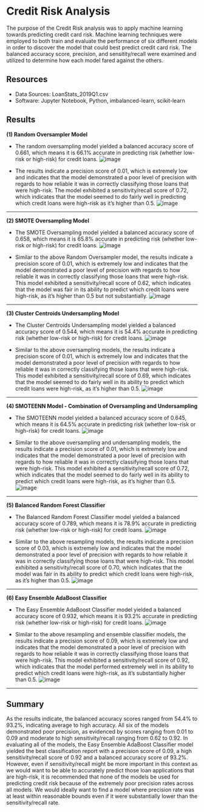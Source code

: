 # Credit Risk Analysis

The purpose of the Credit Risk analysis was to apply machine learning towards predicting credit card risk. Machine learning techniques were employed to both train and evaluate the performance of six different models in order to discover the model that could best predict credit card risk. The balanced accuracy score, precision, and sensitity/recall were examined and utilized to determine how each model fared against the others. 

## Resources
- Data Sources: LoanStats_2019Q1.csv 
- Software: Jupyter Notebook, Python, imbalanced-learn, scikit-learn

## Results

**(1) Random Oversampler Model**
  - The random oversampling model yielded a balanced accuracy score of 0.661, which means it is 66.1% accurate in predicting risk (whether low-risk or high-risk) for credit loans. 
  ![image](https://user-images.githubusercontent.com/85533099/145699918-ef68a3e1-3458-4bde-9e1a-6e1a7d71de7d.png)
  
  - The results indicate a precision score of 0.01, which is extremely low and indicates that the model demonstrated a poor level of precision with regards to how reliable it was in correctly classifying those loans that were high-risk. The model exhibited a sensitivity/recall score of 0.72, which indicates that the model seemed to do fairly well in predicting which credit loans were high-risk as it’s higher than 0.5. 
  ![image](https://user-images.githubusercontent.com/85533099/145699716-5a7e6a03-6c2d-46e4-9fe9-3e805b6f5add.png)

--------------------------------------------------------------------------------------------------------------------------------------

**(2) SMOTE Oversampling Model**
  - The SMOTE Oversampling model yielded a balanced accuracy score of 0.658, which means it is 65.8% accurate in predicting risk (whether low-risk or high-risk) for credit loans. 
  ![image](https://user-images.githubusercontent.com/85533099/145699952-4d941100-9d29-4a92-b0b6-ca000842acb1.png)


  - Similar to the above Random Oversampler model, the results indicate a precision score of 0.01, which is extremely low  and indicates that the model demonstrated a poor level of precision with regards to how reliable it was in correctly classifying those loans that were high-risk. This model exhibited a sensitivity/recall score of 0.62, which indicates that the model was fair in its ability to predict which credit loans were high-risk, as it’s higher than 0.5 but not substantially.
  ![image](https://user-images.githubusercontent.com/85533099/145699742-eb6f84a8-0732-4b1c-8a93-1e9cec702af0.png)

--------------------------------------------------------------------------------------------------------------------------------------

**(3) Cluster Centroids Undersampling Model**
  - The Cluster Centroids Undersampling model yielded a balanced accuracy score of 0.544, which means it is 54.4% accurate in predicting risk (whether low-risk or high-risk) for credit loans. 
  ![image](https://user-images.githubusercontent.com/85533099/145699970-2871052e-d576-46f7-97e0-7e00b1cd819c.png)
   
  - Similar to the above oversampling models, the results indicate a precision score of 0.01, which is extremely low  and indicates that the model demonstrated a poor level of precision with regards to how reliable it was in correctly classifying those loans that were high-risk. This model exhibited a sensitivity/recall score of 0.69, which indicates that the model seemed to do fairly well in its ability to predict which credit loans were high-risk, as it’s higher than 0.5.
  ![image](https://user-images.githubusercontent.com/85533099/145699777-801d83f7-7887-43c3-bb77-c56a692aa0fb.png)

--------------------------------------------------------------------------------------------------------------------------------------

**(4) SMOTEENN Model - Combination of Oversampling and Undersampling**
  - The SMOTEENN model yielded a balanced accuracy score of 0.645, which means it is 64.5% accurate in predicting risk (whether low-risk or high-risk) for credit loans. 
  ![image](https://user-images.githubusercontent.com/85533099/145699983-4d22cb8c-2596-49ab-82e0-858a684c5dde.png)

  - Similar to the above oversampling and undersampling models, the results indicate a precision score of 0.01, which is extremely low and indicates that the model demonstrated a poor level of precision with regards to how reliable it was in correctly classifying those loans that were high-risk. This model exhibited a sensitivity/recall score of 0.72, which indicates that the model seemed to do fairly well in its ability to predict which credit loans were high-risk, as it’s higher than 0.5.
  ![image](https://user-images.githubusercontent.com/85533099/145699837-b5756c52-aa6e-4b0a-8ba7-2cd7099bc03c.png)

--------------------------------------------------------------------------------------------------------------------------------------

**(5) Balanced Random Forest Classifier**
  - The Balanced Random Forest Classifier model yielded a balanced accuracy score of 0.789, which means it is 78.9% accurate in predicting risk (whether low-risk or high-risk) for credit loans. 
  ![image](https://user-images.githubusercontent.com/85533099/145699994-c3d2d637-639b-490f-a89a-14e65af509e8.png)

  - Similar to the above resampling models, the results indicate a precision score of 0.03, which is extremely low  and indicates that the model demonstrated a poor level of precision with regards to how reliable it was in correctly classifying those loans that were high-risk. This model exhibited a sensitivity/recall score of 0.70, which indicates that the model was fair in its ability to predict which credit loans were high-risk, as it’s higher than 0.5.
  ![image](https://user-images.githubusercontent.com/85533099/145699861-dbe0a75f-634f-430e-88c8-60ef09c815ac.png)

--------------------------------------------------------------------------------------------------------------------------------------

**(6) Easy Ensemble AdaBoost Classifier**
  - The Easy Ensemble AdaBoost Classifier model yielded a balanced accuracy score of 0.932, which means it is 93.2% accurate in predicting risk (whether low-risk or high-risk) for credit loans. 
  ![image](https://user-images.githubusercontent.com/85533099/145700003-e6f79e63-3531-4a2f-84b9-7658873c2c66.png)

  - Similar to the above resampling and ensemble classifier models, the results indicate a precision score of 0.09, which is extremely low and indicates that the model demonstrated a poor level of precision with regards to how reliable it was in correctly classifying those loans that were high-risk. This model exhibited a sensitivity/recall score of 0.92, which indicates that the model performed extremely well in its ability to predict which credit loans were high-risk, as it’s substantially higher than 0.5.
  ![image](https://user-images.githubusercontent.com/85533099/145699896-93c0e170-6049-449a-95ac-93fb7f16933a.png)

--------------------------------------------------------------------------------------------------------------------------------------

## Summary
As the results indicate, the balanced accuracy scores ranged from 54.4% to 93.2%, indicating average to high accuracy. All six of the models demonstrated poor precision, as evidenced by scores ranging from 0.01 to 0.09 and moderate to high sensitivity/recall ranging from 0.62 to 0.92. In evaluating all of the models, the Easy Ensemble AdaBoost Classifier model yielded the best classification report with a precision score of 0.09, a high sensitivity/recall score of 0.92 and a balanced accuracy score of 93.2%. However, even if sensitivity/recall might be more important in this context as we would want to be able to accurately predict those loan applications that are high-risk, it is recommended that none of the models be used for predicting credit risk because of the extremely poor precision rates across all models. We would ideally want to find a model where precision rate was at least within reasonable bounds even if it were substantially lower than the sensitivity/recall rate.   
